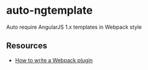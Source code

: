 # auto-ngtemplate
Auto require AngularJS 1.x templates in Webpack style

## Resources

* [How to write a Webpack plugin](https://github.com/webpack/docs/wiki/how-to-write-a-plugin)
